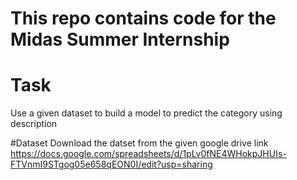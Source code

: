 # This repo contains code for the Midas Summer Internship

# Task
Use a given dataset to build a model to predict the category using description

#Dataset
Download the datset from the given google drive link
https://docs.google.com/spreadsheets/d/1pLv0fNE4WHokpJHUIs-FTVnmI9STgog05e658qEON0I/edit?usp=sharing

